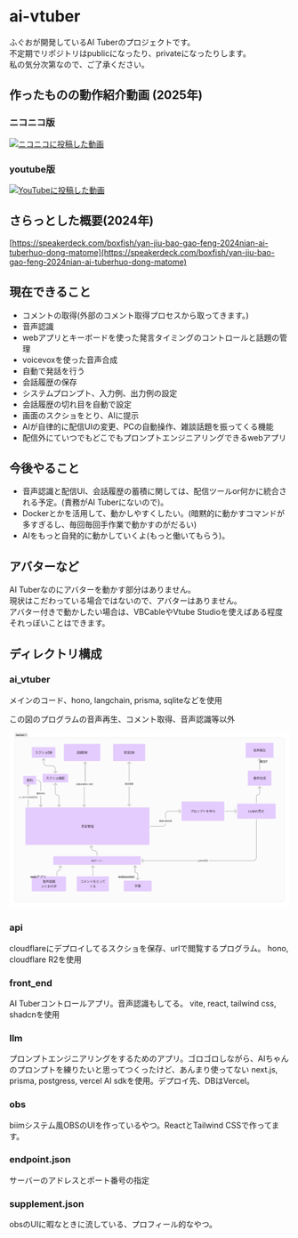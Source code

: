 # ai-vtuber

ふぐおが開発しているAI Tuberのプロジェクトです。  
不定期でリポジトリはpublicになったり、privateになったりします。  
私の気分次第なので、ご了承ください。  

## 作ったものの動作紹介動画 (2025年)

### ニコニコ版
[![ニコニコに投稿した動画](https://github.com/user-attachments/assets/f4347090-c1f0-4732-a5c1-1b44659a62d6
)](https://www.nicovideo.jp/watch/sm44894134)

### youtube版
[![YouTubeに投稿した動画](https://github.com/user-attachments/assets/0696b050-3c25-4018-abc0-eb43e8959221)](https://www.youtube.com/watch?v=sDGx7GBClS4)

## さらっとした概要(2024年)

[https://speakerdeck.com/boxfish/yan-jiu-bao-gao-feng-2024nian-ai-tuberhuo-dong-matome](https://speakerdeck.com/boxfish/yan-jiu-bao-gao-feng-2024nian-ai-tuberhuo-dong-matome)

## 現在できること

- コメントの取得(外部のコメント取得プロセスから取ってきます。)
- 音声認識
- webアプリとキーボードを使った発言タイミングのコントロールと話題の管理
- voicevoxを使った音声合成
- 自動で発話を行う
- 会話履歴の保存
- システムプロンプト、入力例、出力例の設定
- 会話履歴の切れ目を自動で設定
- 画面のスクショをとり、AIに提示
- AIが自律的に配信UIの変更、PCの自動操作、雑談話題を振ってくる機能
- 配信外にていつでもどこでもプロンプトエンジニアリングできるwebアプリ

## 今後やること

- 音声認識と配信UI、会話履歴の蓄積に関しては、配信ツールor何かに統合される予定。(責務がAI Tuberにないので)。
- Dockerとかを活用して、動かしやすくしたい。(暗黙的に動かすコマンドが多すぎるし、毎回毎回手作業で動かすのがだるい)
- AIをもっと自発的に動かしていくよ(もっと働いてもらう)。

## アバターなど
AI Tuberなのにアバターを動かす部分はありません。  
現状はこだわっている場合ではないので、アバターはありません。  
アバター付きで動かしたい場合は、VBCableやVtube Studioを使えばある程度それっぼいことはできます。  

## ディレクトリ構成

### ai_vtuber
メインのコード、hono, langchain, prisma, sqliteなどを使用

この図のプログラムの音声再生、コメント取得、音声認識等以外  

![システム図](./docs/system.png)  

### api
cloudflareにデプロイしてるスクショを保存、urlで閲覧するプログラム。
hono, cloudflare R2を使用

### front_end
AI Tuberコントロールアプリ。音声認識もしてる。
vite, react, tailwind css, shadcnを使用

### llm
プロンプトエンジニアリングをするためのアプリ。ゴロゴロしながら、AIちゃんのプロンプトを練りたいと思ってつくったけど、あんまり使ってない
next.js, prisma, postgress, vercel AI sdkを使用。デプロイ先、DBはVercel。

### obs
biimシステム風OBSのUIを作っているやつ。ReactとTailwind CSSで作ってます。

### endpoint.json
サーバーのアドレスとポート番号の指定

### supplement.json
obsのUIに暇なときに流している、プロフィール的なやつ。
